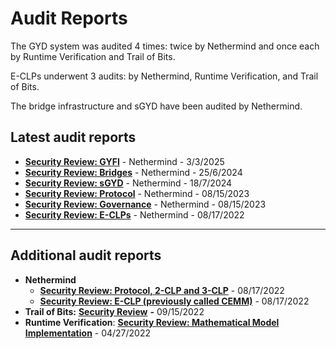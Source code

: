 # Audit Reports

The GYD system was audited 4 times: twice by Nethermind and once each by Runtime Verification and Trail of Bits.

E-CLPs underwent 3 audits: by Nethermind, Runtime Verification, and Trail of Bits.

The bridge infrastructure and sGYD have been audited by Nethermind.&#x20;

## Latest audit reports

* [**Security Review: GYFI**](https://github.com/gyrostable/audit-reports/blob/main/Nethermind/NM0440_GYFI_FINAL.pdf) - Nethermind - 3/3/2025
* [**Security Review: Bridges**](https://github.com/gyrostable/audit-reports/blob/main/Nethermind/NM0255_GYROSCOPE%20_FINAL.pdf) - Nethermind - 25/6/2024
* [**Security Review: sGYD**](https://github.com/gyrostable/audit-reports/blob/main/Nethermind/NM0264_GYRO_SGYD.pdf) - Nethermind - 18/7/2024
* [**Security Review: Protocol**](https://github.com/gyrostable/audit-reports/blob/main/Nethermind/NM0094-GYROSCOPE-PROTOCOL-FINAL.pdf) - Nethermind - 08/15/2023
* [**Security Review: Governance**](https://github.com/gyrostable/audit-reports/blob/main/Nethermind/NM0076-GYROSCOPE-GOVERNANCE-FINAL.pdf) - Nethermind - 08/15/2023
* [**Security Review: E-CLPs**](https://github.com/gyrostable/audit-reports/blob/main/Nethermind/NM-0055%20Security%20Review%20-%20Gyroscope%20CEMM.pdf) - Nethermind - 08/17/2022

***

## Additional audit reports

* **Nethermind**
  * [**Security Review: Protocol, 2-CLP and 3-CLP**](https://github.com/gyrostable/audit-reports/blob/main/Nethermind/NM-0051%20Security%20Review%20Gyroscope.pdf) - 08/17/2022
  * [**Security Review: E-CLP (previously called CEMM)**](https://github.com/gyrostable/audit-reports/blob/main/Nethermind/NM-0055%20Security%20Review%20-%20Gyroscope%20CEMM.pdf) - 08/17/2022
* **Trail of Bits:** [**Security Review**](https://github.com/gyrostable/audit-reports/blob/main/Trail%20of%20Bits/Summary%20Report%20%26%20Fix%20Review%20-%20Gyroscope.pdf) **-** 09/15/2022
* **Runtime Verification**: [**Security Review: Mathematical Model Implementation**](https://github.com/gyrostable/audit-reports/blob/main/Runtime%20Verification/Gyroscope_Protocol_Audit_Report.pdf) - 04/27/2022
